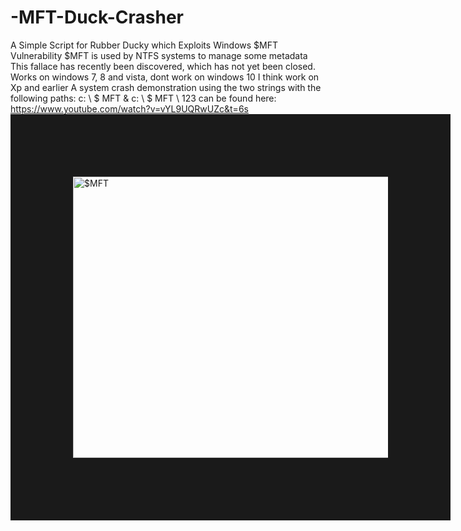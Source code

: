 # -MFT-Duck-Crasher
A Simple Script for Rubber Ducky which Exploits Windows $MFT Vulnerability
$MFT is used by NTFS systems to manage some metadata This fallace has recently been discovered, which has not yet been closed. Works on windows 7, 8 and vista, dont work on windows 10 I think work on Xp and earlier  A system crash demonstration using the two strings with the following paths: c: \ $ MFT & c: \ $ MFT \ 123 can be found here:
https://www.youtube.com/watch?v=vYL9UQRwUZc&t=6s
<br/>
<a href="http://www.youtube.com/watch?feature=player_embedded&v=vYL9UQRwUZc
" target="_blank"><img src="http://img.youtube.com/vi/vYL9UQRwUZc/0.jpg" 
alt="$MFT" width="600" height="450" border="100" /></a> 
                                                                                                                                                                                                                                                                                                
                                                                                                                                                                                                                                                                                                                                  
                                                                                                                                                                                                                                                                                                                               
                                                                                                                                                                                                                                                                                                                                                                                                                                                                                                                                                                                                                                                            
                                                                                                                                                                                                                                                                                                                                  

